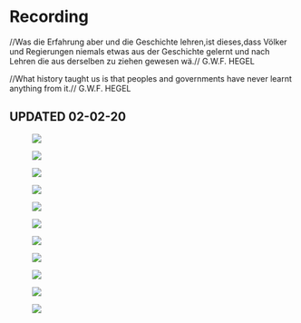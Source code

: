 # Recording

//Was die Erfahrung aber und die Geschichte lehren,ist dieses,dass Völker und Regierungen niemals etwas aus der Geschichte gelernt und nach Lehren die aus derselben zu ziehen gewesen wä.//
G.W.F. HEGEL

//What history taught us is that peoples and governments have never learnt anything from it.//
G.W.F. HEGEL

UPDATED 02-02-20
--

<figure>
<a><img src="{{site.url}}/img/QQ图片20200202162905.jpg"></a>
</figure>

<figure>
<a><img src="{{site.url}}/img/QQ图片20200202162908.jpg"></a>
</figure>

<figure>
<a><img src="{{site.url}}/img/QQ图片20200202162911.jpg"></a>
</figure>

<figure>
<a><img src="{{site.url}}/img/QQ图片20200202162914.jpg"></a>
</figure>

<figure>
<a><img src="{{site.url}}/img/QQ图片20200202162917.jpg"></a>
</figure>

<figure>
<a><img src="{{site.url}}/img/QQ图片20200202162919.jpg"></a>
</figure>

<figure>
<a><img src="{{site.url}}/img/QQ图片20200202162922.jpg"></a>
</figure>

<figure>
<a><img src="{{site.url}}/img/QQ图片20200202162924.jpg"></a>
</figure>

<figure>
<a><img src="{{site.url}}/img/QQ图片20200202162926.jpg"></a>
</figure>

<figure>
<a><img src="{{site.url}}/img/QQ图片20200202162928.jpg"></a>
</figure>

<figure>
<a><img src="{{site.url}}/img/QQ图片20200202162939.jpg"></a>
</figure>
